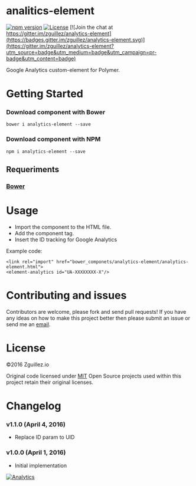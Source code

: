 # analitics-element

[![npm version](https://badge.fury.io/js/analytics-element.svg)](https://badge.fury.io/js/analytics-element)
[![License](http://img.shields.io/:license-mit-blue.svg)](http://doge.mit-license.org)
[![Join the chat at https://gitter.im/zguillez/analytics-element](https://badges.gitter.im/zguillez/analytics-element.svg)](https://gitter.im/zguillez/analytics-element?utm_source=badge&utm_medium=badge&utm_campaign=pr-badge&utm_content=badge)

Google Analytics custom-element for Polymer.

# Getting Started

### Download component with Bower

	bower i analytics-element --save
	
### Download component with NPM

	npm i analytics-element --save

## Requeriments

### [Bower](http://bower.io//)

# Usage

- Import the component to the HTML file.
- Add the component tag.
- Insert the ID tracking for Google Analytics

Example code: 
	
	<link rel="import" href="bower_componets/analytics-element/analytics-element.html">
	<element-analytics id="UA-XXXXXXXX-X"/>


# Contributing and issues

Contributors are welcome, please fork and send pull requests! If you have any ideas on how to make this project better then please submit an issue or send me an [email](mailto:mail@zguillez.io).

# License

©2016 Zguillez.io

Original code licensed under [MIT](https://en.wikipedia.org/wiki/MIT_License) Open Source projects used within this project retain their original licenses.

# Changelog

### v1.1.0 (April 4, 2016) 

* Replace ID param to UID

### v1.0.0 (April 1, 2016) 
* Initial implementation

[![Analytics](https://ga-beacon.appspot.com/UA-1125217-30/zguillez/analytics-element?pixel)](https://github.com/igrigorik/ga-beacon)
